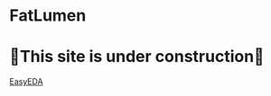 # FatLumen
<h1>🚧This site is under construction🚧</h1>
<a href="https://easyeda.com/diegozalez/3a-led"> EasyEDA </a>
